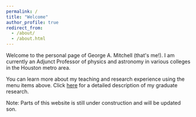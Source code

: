 ```yaml
---
permalink: /
title: "Welcome"
author_profile: true
redirect_from:
  - /about/
  - /about.html
---
```

Welcome to the personal page of George A. Mitchell (that's me!). I am currently an Adjunct Professor of physics and astronomy in various colleges in the Houston metro area.

You can learn more about my teaching and research experience using the menu items above. Click [here](https://ga-mitchell.github.ip//files/Graduate_Research_Summary.pdf) for a detailed description of my graduate research.

<!-- My professional aspirations can be neatly separated into three areas:
- Fundamental Research
- Education
- Outreach

### My Background
-->

Note: Parts of this website is still under construction and will be updated son.
